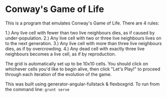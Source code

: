 # Conway's Game of Life

This is a program that emulates Conway's Game of Life.  There are 4 rules:

1.) Any live cell with fewer than two live neighbours dies, as if caused by under-population.
2.) Any live cell with two or three live neighbours lives on to the next generation.
3.) Any live cell with more than three live neighbours dies, as if by overcrowding.
4.) Any dead cell with exactly three live neighbours becomes a live cell, as if by reproduction.

The grid is automatically set up to be 10x10 cells.  You should click on whichever cells you'd like to begin alive, then click "Let's Play!" to proceed through each iteration of the evolution of the game.

This was built using generator-angular-fullstack & flexboxgrid.  To run from the command line:
`grunt serve`
